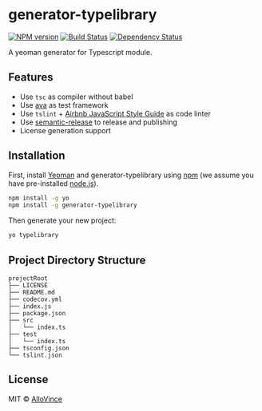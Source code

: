 # generator-typelibrary 

[![NPM version][npm-image]][npm-url] [![Build Status][travis-image]][travis-url] [![Dependency Status][daviddm-image]][daviddm-url]

A yeoman generator for Typescript module.

## Features

 * Use `tsc` as compiler without babel
 * Use [ava](https://github.com/avajs/ava) as test framework
 * Use `tslint` + [Airbnb JavaScript Style Guide](https://github.com/airbnb/javascript) as code linter
 * Use [semantic-release](https://github.com/semantic-release/semantic-release) to release and publishing
 * License generation support

## Installation

First, install [Yeoman](http://yeoman.io) and generator-typelibrary using [npm](https://www.npmjs.com/) (we assume you have pre-installed [node.js](https://nodejs.org/)).

```bash
npm install -g yo
npm install -g generator-typelibrary
```

Then generate your new project:

```bash
yo typelibrary
```

## Project Directory Structure

```
projectRoot
├── LICENSE
├── README.md
├── codecov.yml
├── index.js
├── package.json
├── src
│   └── index.ts
├── test
│   └── index.ts
├── tsconfig.json
└── tslint.json
```

## License

MIT © [AlloVince]()


[npm-image]: https://badge.fury.io/js/generator-typelibrary.svg
[npm-url]: https://npmjs.org/package/generator-typelibrary
[travis-image]: https://travis-ci.org/AlloVince/generator-typelibrary.svg?branch=master
[travis-url]: https://travis-ci.org/AlloVince/generator-typelibrary
[daviddm-image]: https://david-dm.org/AlloVince/generator-typelibrary.svg?theme=shields.io
[daviddm-url]: https://david-dm.org/AlloVince/generator-typelibrary

